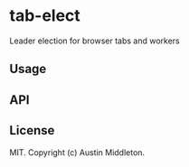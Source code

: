 # tab-elect

Leader election for browser tabs and workers

## Usage

## API

## License

MIT. Copyright (c) Austin Middleton.

